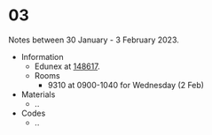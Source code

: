 # 03
Notes between 30 January - 3 February 2023.

- Information
  + Edunex at [148617](https://edunex.itb.ac.id/courses/47403/preview/148617).
  + Rooms
    - 9310 at 0900-1040 for Wednesday (2 Feb)
- Materials
  + ..
- Codes
  + ..
